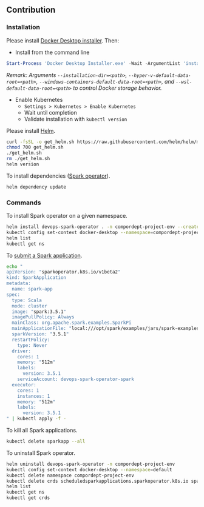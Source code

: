 ## Contribution

### Installation

Please install [Docker Desktop installer](https://docs.docker.com/desktop/install/windows-install/). Then:

- Install from the command line

```powershell
Start-Process 'Docker Desktop Installer.exe' -Wait -ArgumentList 'install', '--accept-license', '--installation-dir=D:\Application\Docker\installation-dir', '--hyper-v-default-data-root=D:\Application\Docker\hyper-v-default-data-root', '--windows-containers-default-data-root=D:\Application\Docker\windows-containers-default-data-root', '--wsl-default-data-root=D:\Application\Docker\wsl-default-data-root'
```

_Remark: Arguments `--installation-dir=<path>`, `--hyper-v-default-data-root=<path>`, `--windows-containers-default-data-root=<path>`, and `--wsl-default-data-root=<path>` to control Docker storage behavior._

- Enable Kubernetes
  - `Settings > Kubernetes > Enable Kubernetes`
  - Wait until completion
  - Validate installation with `kubectl version`

Please install [Helm](https://github.com/helm/helm/releases).

```bash
curl -fsSL -o get_helm.sh https://raw.githubusercontent.com/helm/helm/main/scripts/get-helm-3
chmod 700 get_helm.sh
./get_helm.sh
rm ./get_helm.sh
helm version
```

To install dependencies ([Spark operator](https://github.com/kubeflow/spark-operator)).

```bash
helm dependency update
```

### Commands

To install Spark operator on a given namespace.

```bash
helm install devops-spark-operator . -n compordept-project-env --create-namespace
kubectl config set-context docker-desktop --namespace=compordept-project-env
helm list
kubectl get ns
```

To [submit a Spark application](https://github.com/kubeflow/spark-operator/blob/master/docs/user-guide.md).

```bash
echo "
apiVersion: "sparkoperator.k8s.io/v1beta2"
kind: SparkApplication
metadata:
  name: spark-app
spec:
  type: Scala
  mode: cluster
  image: "spark:3.5.1"
  imagePullPolicy: Always
  mainClass: org.apache.spark.examples.SparkPi
  mainApplicationFile: "local:///opt/spark/examples/jars/spark-examples_2.12-3.5.1.jar"
  sparkVersion: "3.5.1"
  restartPolicy:
    type: Never
  driver:
    cores: 1
    memory: "512m"
    labels:
      version: 3.5.1
    serviceAccount: devops-spark-operator-spark
  executor:
    cores: 1
    instances: 1
    memory: "512m"
    labels:
      version: 3.5.1
" | kubectl apply -f -
```

To kill all Spark applications.

```bash
kubectl delete sparkapp --all
```

To uninstall Spark operator.

```bash
helm uninstall devops-spark-operator -n compordept-project-env
kubectl config set-context docker-desktop --namespace=default
kubectl delete namespace compordept-project-env
kubectl delete crds scheduledsparkapplications.sparkoperator.k8s.io sparkapplications.sparkoperator.k8s.io
helm list
kubectl get ns
kubectl get crds
```
